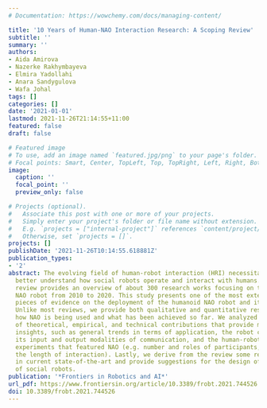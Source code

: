 ```yaml
---
# Documentation: https://wowchemy.com/docs/managing-content/

title: '10 Years of Human-NAO Interaction Research: A Scoping Review'
subtitle: ''
summary: ''
authors:
- Aida Amirova
- Nazerke Rakhymbayeva
- Elmira Yadollahi
- Anara Sandygulova
- Wafa Johal
tags: []
categories: []
date: '2021-01-01'
lastmod: 2021-11-26T21:14:55+11:00
featured: false
draft: false

# Featured image
# To use, add an image named `featured.jpg/png` to your page's folder.
# Focal points: Smart, Center, TopLeft, Top, TopRight, Left, Right, BottomLeft, Bottom, BottomRight.
image:
  caption: ''
  focal_point: ''
  preview_only: false

# Projects (optional).
#   Associate this post with one or more of your projects.
#   Simply enter your project's folder or file name without extension.
#   E.g. `projects = ["internal-project"]` references `content/project/deep-learning/index.md`.
#   Otherwise, set `projects = []`.
projects: []
publishDate: '2021-11-26T10:14:55.618881Z'
publication_types:
- '2'
abstract: The evolving field of human-robot interaction (HRI) necessitates that we
  better understand how social robots operate and interact with humans. This scoping
  review provides an overview of about 300 research works focusing on the use of the
  NAO robot from 2010 to 2020. This study presents one of the most extensive and inclusive
  pieces of evidence on the deployment of the humanoid NAO robot and its global reach.
  Unlike most reviews, we provide both qualitative and quantitative results regarding
  how NAO is being used and what has been achieved so far. We analyzed a wide range
  of theoretical, empirical, and technical contributions that provide multidimensional
  insights, such as general trends in terms of application, the robot capabilities,
  its input and output modalities of communication, and the human-robot interaction
  experiments that featured NAO (e.g. number and roles of participants, design, and
  the length of interaction). Lastly, we derive from the review some research gaps
  in current state-of-the-art and provide suggestions for the design of the next generation
  of social robots.
publication: '*Frontiers in Robotics and AI*'
url_pdf: https://www.frontiersin.org/article/10.3389/frobt.2021.744526
doi: 10.3389/frobt.2021.744526
---
```

